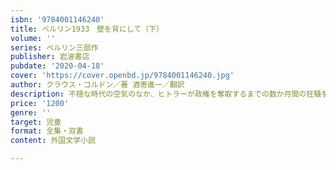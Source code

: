```yaml
---
isbn: '9784001146240'
title: ベルリン1933　壁を背にして（下）
volume: ''
series: ベルリン三部作
publisher: 岩波書店
pubdate: '2020-04-18'
cover: 'https://cover.openbd.jp/9784001146240.jpg'
author: クラウス・コルドン／著 酒寄進一／翻訳
description: 不穏な時代の空気のなか、ヒトラーが政権を奪取するまでの数か月間の狂騒を、十五歳の視点で描く。
price: '1200'
genre: ''
target: 児童
format: 全集・双書
content: 外国文学小説

---
```

